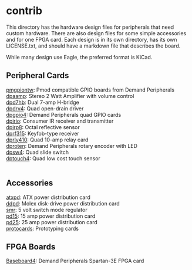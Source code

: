 # contrib
This directory has the hardware design files for peripherals that
need custom hardware.  There are also design files for some simple
accessories and for one FPGA card.  Each design is in its own directory,
has its own LICENSE.txt, and should have a markdown file that describes
the board.  

While many design use Eagle, the preferred format is KiCad.
<br>

## Peripheral Cards
[pmgpiontw](pmgpiontw/pmgpio.md): Pmod compatible GPIO boards from Demand Peripherals <br>
[dpaamp](dpaamp/aamp.md): Stereo 2 Watt Amplifier with volume control <br>
[dpd7hb](dpd7hb/d7hb.md): Dual 7-amp H-bridge <br>
[dpdrv4](dpdrv4/drv4.md): Quad open-drain driver <br>
[dpgpio4](dpgpio4/gpio4.md): Demand Peripherals quad GPIO cards <br>
[dpirio](dpirio/irio.md): Consumer IR receiver and transmitter <br>
[dpirp8](dpirp8/irp8.md): Octal reflective sensor <br>
[dprf315](dprf315/rf315.md): Keyfob-type receiver <br>
[dprly410](dprly410/rly410.md): Quad 10-amp relay card <br>
[dproten](dproten/roten.md): Demand Peripherals rotary encoder with LED <br>
[dpsw4](dpsw4/sw4.md): Quad slide switch <br>
[dptouch4](dptouch4/touch4.md): Quad low cost touch sensor <br>
<br>

## Accessories
[atxpd](atxpd/atxpd.md): ATX power distribution card <br>
[ddpd](ddpd/ddpd.md): Molex disk-drive power distribution card <br>
[smr](smr/smr.md): 5 volt switch mode regulator <br>
[pd15](pd15/pd15.md): 15 amp power distribution card <br>
[pd25](pd25/pd25.md): 25 amp power distribution card <br>
[protocards](protocards/protocards.md): Prototyping cards <br>

## FPGA Boards
[Baseboard4](Baseboard4/baseboard4.md): Demand Peripherals Spartan-3E FPGA card <br>
